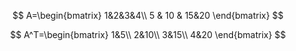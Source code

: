 $$
A=\begin{bmatrix}
1&2&3&4\\
5 & 10 & 15&20
\end{bmatrix}
$$

$$
A^T=\begin{bmatrix}
1&5\\
2&10\\
3&15\\
4&20
\end{bmatrix}
$$